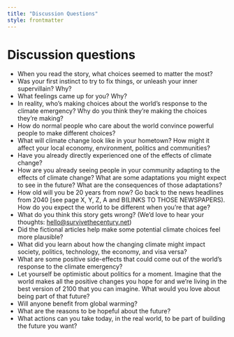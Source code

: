 ```yaml
---
title: "Discussion Questions"
style: frontmatter
---
```


# Discussion questions

- When you read the story, what choices seemed to matter the most?
- Was your first instinct to try to fix things, or unleash your inner supervillain? Why?
- What feelings came up for you? Why?
- In reality, who’s making choices about the world’s response to the climate emergency? Why do you think they’re making the choices they’re making? 
- How do normal people who care about the world convince powerful people to make different choices?
- What will climate change look like in your hometown? How might it affect your local economy, environment, politics and communities? 
- Have you already directly experienced one of the effects of climate change?
- How are you already seeing people in your community adapting to the effects of climate change? What are some adaptations you might expect to see in the future? What are the consequences of those adaptations?
- How old will you be 20 years from now? Go back to the news headlines from 2040 [see page X, Y, Z, A and B(LINKS TO THOSE NEWSPAPERS). How do you expect the world to be different when you’re that age?
- What do you think this story gets wrong? (We’d love to hear your thoughts: hello@survivethecentury.net)
- Did the fictional articles help make some potential climate choices feel more plausible?
- What did you learn about how the changing climate might impact society, politics, technology, the economy, and visa versa?
- What are some positive side-effects that could come out of the world’s response to the climate emergency?
- Let yourself be optimistic about politics for a moment. Imagine that the world makes all the positive changes you hope for and we’re living in the best version of 2100 that you can imagine. What would you love about being part of that future?
- Will anyone benefit from global warming?
- What are the reasons to be hopeful about the future?
- What actions can you take today, in the real world, to be part of building the future you want?
